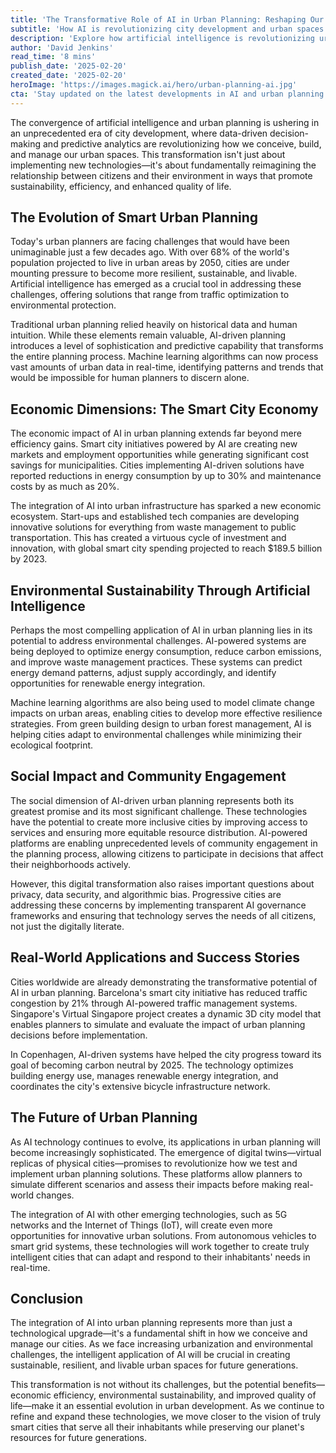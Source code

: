 ```yaml
---
title: 'The Transformative Role of AI in Urban Planning: Reshaping Our Cities for a Sustainable Future'
subtitle: 'How AI is revolutionizing city development and urban spaces'
description: 'Explore how artificial intelligence is revolutionizing urban planning, from smart city initiatives reducing energy consumption by 30% to AI-powered systems transforming traffic management and environmental sustainability. Learn how cities worldwide are using AI to create more efficient, sustainable, and livable urban spaces for the future.'
author: 'David Jenkins'
read_time: '8 mins'
publish_date: '2025-02-20'
created_date: '2025-02-20'
heroImage: 'https://images.magick.ai/hero/urban-planning-ai.jpg'
cta: 'Stay updated on the latest developments in AI and urban planning by following us on LinkedIn. Join our community of innovators shaping the future of smart cities.'
---
```


The convergence of artificial intelligence and urban planning is ushering in an unprecedented era of city development, where data-driven decision-making and predictive analytics are revolutionizing how we conceive, build, and manage our urban spaces. This transformation isn't just about implementing new technologies—it's about fundamentally reimagining the relationship between citizens and their environment in ways that promote sustainability, efficiency, and enhanced quality of life.

## The Evolution of Smart Urban Planning

Today's urban planners are facing challenges that would have been unimaginable just a few decades ago. With over 68% of the world's population projected to live in urban areas by 2050, cities are under mounting pressure to become more resilient, sustainable, and livable. Artificial intelligence has emerged as a crucial tool in addressing these challenges, offering solutions that range from traffic optimization to environmental protection.

Traditional urban planning relied heavily on historical data and human intuition. While these elements remain valuable, AI-driven planning introduces a level of sophistication and predictive capability that transforms the entire planning process. Machine learning algorithms can now process vast amounts of urban data in real-time, identifying patterns and trends that would be impossible for human planners to discern alone.

## Economic Dimensions: The Smart City Economy

The economic impact of AI in urban planning extends far beyond mere efficiency gains. Smart city initiatives powered by AI are creating new markets and employment opportunities while generating significant cost savings for municipalities. Cities implementing AI-driven solutions have reported reductions in energy consumption by up to 30% and maintenance costs by as much as 20%.

The integration of AI into urban infrastructure has sparked a new economic ecosystem. Start-ups and established tech companies are developing innovative solutions for everything from waste management to public transportation. This has created a virtuous cycle of investment and innovation, with global smart city spending projected to reach $189.5 billion by 2023.

## Environmental Sustainability Through Artificial Intelligence

Perhaps the most compelling application of AI in urban planning lies in its potential to address environmental challenges. AI-powered systems are being deployed to optimize energy consumption, reduce carbon emissions, and improve waste management practices. These systems can predict energy demand patterns, adjust supply accordingly, and identify opportunities for renewable energy integration.

Machine learning algorithms are also being used to model climate change impacts on urban areas, enabling cities to develop more effective resilience strategies. From green building design to urban forest management, AI is helping cities adapt to environmental challenges while minimizing their ecological footprint.

## Social Impact and Community Engagement

The social dimension of AI-driven urban planning represents both its greatest promise and its most significant challenge. These technologies have the potential to create more inclusive cities by improving access to services and ensuring more equitable resource distribution. AI-powered platforms are enabling unprecedented levels of community engagement in the planning process, allowing citizens to participate in decisions that affect their neighborhoods actively.

However, this digital transformation also raises important questions about privacy, data security, and algorithmic bias. Progressive cities are addressing these concerns by implementing transparent AI governance frameworks and ensuring that technology serves the needs of all citizens, not just the digitally literate.

## Real-World Applications and Success Stories

Cities worldwide are already demonstrating the transformative potential of AI in urban planning. Barcelona's smart city initiative has reduced traffic congestion by 21% through AI-powered traffic management systems. Singapore's Virtual Singapore project creates a dynamic 3D city model that enables planners to simulate and evaluate the impact of urban planning decisions before implementation.

In Copenhagen, AI-driven systems have helped the city progress toward its goal of becoming carbon neutral by 2025. The technology optimizes building energy use, manages renewable energy integration, and coordinates the city's extensive bicycle infrastructure network.

## The Future of Urban Planning

As AI technology continues to evolve, its applications in urban planning will become increasingly sophisticated. The emergence of digital twins—virtual replicas of physical cities—promises to revolutionize how we test and implement urban planning solutions. These platforms allow planners to simulate different scenarios and assess their impacts before making real-world changes.

The integration of AI with other emerging technologies, such as 5G networks and the Internet of Things (IoT), will create even more opportunities for innovative urban solutions. From autonomous vehicles to smart grid systems, these technologies will work together to create truly intelligent cities that can adapt and respond to their inhabitants' needs in real-time.

## Conclusion

The integration of AI into urban planning represents more than just a technological upgrade—it's a fundamental shift in how we conceive and manage our cities. As we face increasing urbanization and environmental challenges, the intelligent application of AI will be crucial in creating sustainable, resilient, and livable urban spaces for future generations.

This transformation is not without its challenges, but the potential benefits—economic efficiency, environmental sustainability, and improved quality of life—make it an essential evolution in urban development. As we continue to refine and expand these technologies, we move closer to the vision of truly smart cities that serve all their inhabitants while preserving our planet's resources for future generations.